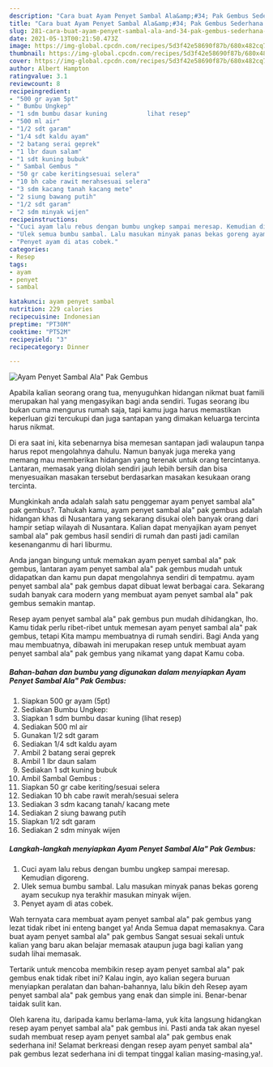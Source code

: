 ```yaml
---
description: "Cara buat Ayam Penyet Sambal Ala&amp;#34; Pak Gembus Sederhana dan Mudah Dibuat"
title: "Cara buat Ayam Penyet Sambal Ala&amp;#34; Pak Gembus Sederhana dan Mudah Dibuat"
slug: 281-cara-buat-ayam-penyet-sambal-ala-and-34-pak-gembus-sederhana-dan-mudah-dibuat
date: 2021-05-13T00:21:50.473Z
image: https://img-global.cpcdn.com/recipes/5d3f42e58690f87b/680x482cq70/ayam-penyet-sambal-ala-pak-gembus-foto-resep-utama.jpg
thumbnail: https://img-global.cpcdn.com/recipes/5d3f42e58690f87b/680x482cq70/ayam-penyet-sambal-ala-pak-gembus-foto-resep-utama.jpg
cover: https://img-global.cpcdn.com/recipes/5d3f42e58690f87b/680x482cq70/ayam-penyet-sambal-ala-pak-gembus-foto-resep-utama.jpg
author: Albert Hampton
ratingvalue: 3.1
reviewcount: 8
recipeingredient:
- "500 gr ayam 5pt"
- " Bumbu Ungkep"
- "1 sdm bumbu dasar kuning           lihat resep"
- "500 ml air"
- "1/2 sdt garam"
- "1/4 sdt kaldu ayam"
- "2 batang serai geprek"
- "1 lbr daun salam"
- "1 sdt kuning bubuk"
- " Sambal Gembus "
- "50 gr cabe keritingsesuai selera"
- "10 bh cabe rawit merahsesuai selera"
- "3 sdm kacang tanah kacang mete"
- "2 siung bawang putih"
- "1/2 sdt garam"
- "2 sdm minyak wijen"
recipeinstructions:
- "Cuci ayam lalu rebus dengan bumbu ungkep sampai meresap. Kemudian digoreng."
- "Ulek semua bumbu sambal. Lalu masukan minyak panas bekas goreng ayam secukup nya terakhir masukan minyak wijen."
- "Penyet ayam di atas cobek."
categories:
- Resep
tags:
- ayam
- penyet
- sambal

katakunci: ayam penyet sambal 
nutrition: 229 calories
recipecuisine: Indonesian
preptime: "PT30M"
cooktime: "PT52M"
recipeyield: "3"
recipecategory: Dinner

---
```



![Ayam Penyet Sambal Ala&#34; Pak Gembus](https://img-global.cpcdn.com/recipes/5d3f42e58690f87b/680x482cq70/ayam-penyet-sambal-ala-pak-gembus-foto-resep-utama.jpg)

Apabila kalian seorang orang tua, menyuguhkan hidangan nikmat buat famili merupakan hal yang mengasyikan bagi anda sendiri. Tugas seorang ibu bukan cuma mengurus rumah saja, tapi kamu juga harus memastikan keperluan gizi tercukupi dan juga santapan yang dimakan keluarga tercinta harus nikmat.

Di era  saat ini, kita sebenarnya bisa memesan santapan jadi walaupun tanpa harus repot mengolahnya dahulu. Namun banyak juga mereka yang memang mau memberikan hidangan yang terenak untuk orang tercintanya. Lantaran, memasak yang diolah sendiri jauh lebih bersih dan bisa menyesuaikan masakan tersebut berdasarkan masakan kesukaan orang tercinta. 



Mungkinkah anda adalah salah satu penggemar ayam penyet sambal ala&#34; pak gembus?. Tahukah kamu, ayam penyet sambal ala&#34; pak gembus adalah hidangan khas di Nusantara yang sekarang disukai oleh banyak orang dari hampir setiap wilayah di Nusantara. Kalian dapat menyajikan ayam penyet sambal ala&#34; pak gembus hasil sendiri di rumah dan pasti jadi camilan kesenanganmu di hari liburmu.

Anda jangan bingung untuk memakan ayam penyet sambal ala&#34; pak gembus, lantaran ayam penyet sambal ala&#34; pak gembus mudah untuk didapatkan dan kamu pun dapat mengolahnya sendiri di tempatmu. ayam penyet sambal ala&#34; pak gembus dapat dibuat lewat berbagai cara. Sekarang sudah banyak cara modern yang membuat ayam penyet sambal ala&#34; pak gembus semakin mantap.

Resep ayam penyet sambal ala&#34; pak gembus pun mudah dihidangkan, lho. Kamu tidak perlu ribet-ribet untuk memesan ayam penyet sambal ala&#34; pak gembus, tetapi Kita mampu membuatnya di rumah sendiri. Bagi Anda yang mau membuatnya, dibawah ini merupakan resep untuk membuat ayam penyet sambal ala&#34; pak gembus yang nikamat yang dapat Kamu coba.

<!--inarticleads1-->

##### Bahan-bahan dan bumbu yang digunakan dalam menyiapkan Ayam Penyet Sambal Ala&#34; Pak Gembus:

1. Siapkan 500 gr ayam (5pt)
1. Sediakan  Bumbu Ungkep:
1. Siapkan 1 sdm bumbu dasar kuning           (lihat resep)
1. Sediakan 500 ml air
1. Gunakan 1/2 sdt garam
1. Sediakan 1/4 sdt kaldu ayam
1. Ambil 2 batang serai geprek
1. Ambil 1 lbr daun salam
1. Sediakan 1 sdt kuning bubuk
1. Ambil  Sambal Gembus :
1. Siapkan 50 gr cabe keriting/sesuai selera
1. Sediakan 10 bh cabe rawit merah/sesuai selera
1. Sediakan 3 sdm kacang tanah/ kacang mete
1. Sediakan 2 siung bawang putih
1. Siapkan 1/2 sdt garam
1. Sediakan 2 sdm minyak wijen




<!--inarticleads2-->

##### Langkah-langkah menyiapkan Ayam Penyet Sambal Ala&#34; Pak Gembus:

1. Cuci ayam lalu rebus dengan bumbu ungkep sampai meresap. Kemudian digoreng.
1. Ulek semua bumbu sambal. Lalu masukan minyak panas bekas goreng ayam secukup nya terakhir masukan minyak wijen.
1. Penyet ayam di atas cobek.




Wah ternyata cara membuat ayam penyet sambal ala&#34; pak gembus yang lezat tidak ribet ini enteng banget ya! Anda Semua dapat memasaknya. Cara buat ayam penyet sambal ala&#34; pak gembus Sangat sesuai sekali untuk kalian yang baru akan belajar memasak ataupun juga bagi kalian yang sudah lihai memasak.

Tertarik untuk mencoba membikin resep ayam penyet sambal ala&#34; pak gembus enak tidak ribet ini? Kalau ingin, ayo kalian segera buruan menyiapkan peralatan dan bahan-bahannya, lalu bikin deh Resep ayam penyet sambal ala&#34; pak gembus yang enak dan simple ini. Benar-benar taidak sulit kan. 

Oleh karena itu, daripada kamu berlama-lama, yuk kita langsung hidangkan resep ayam penyet sambal ala&#34; pak gembus ini. Pasti anda tak akan nyesel sudah membuat resep ayam penyet sambal ala&#34; pak gembus enak sederhana ini! Selamat berkreasi dengan resep ayam penyet sambal ala&#34; pak gembus lezat sederhana ini di tempat tinggal kalian masing-masing,ya!.

